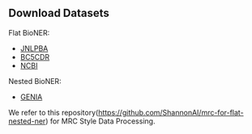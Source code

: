

## Download Datasets 
Flat BioNER:
- [JNLPBA](https://github.com/cambridgeltl/MTL-Bioinformatics-2016/tree/master/data)
- [BC5CDR](https://github.com/cambridgeltl/MTL-Bioinformatics-2016/tree/master/data)  
- [NCBI](https://github.com/cambridgeltl/MTL-Bioinformatics-2016/tree/master/data)

Nested BioNER:
- [GENIA](https://drive.google.com/file/d/1oF1P8s-0MN9X1M1PlKB2c5aBtxhmoxXb/view?usp=sharing)




We refer to this repository(https://github.com/ShannonAI/mrc-for-flat-nested-ner) for MRC Style Data Processing.
